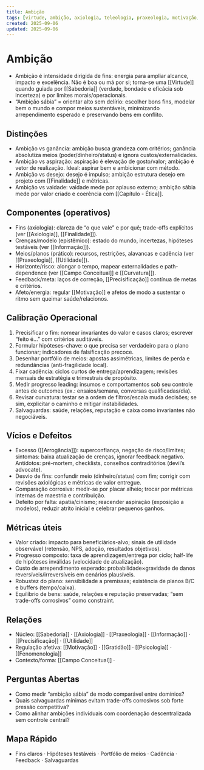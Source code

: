 ```yaml
---
title: Ambição
tags: [virtude, ambição, axiologia, teleologia, praxeologia, motivação, prudência, ética, informação, risco]
created: 2025-09-06
updated: 2025-09-06
---
```


# Ambição
- Ambição é intensidade dirigida de fins: energia para ampliar alcance, impacto e excelência. Não é boa ou má por si; torna-se uma [[Virtude]] quando guiada por [[Sabedoria]] (verdade, bondade e eficácia sob incerteza) e por limites morais/operacionais.
- “Ambição sábia” = orientar alto sem delírio: escolher bons fins, modelar bem o mundo e compor meios sustentáveis, minimizando arrependimento esperado e preservando bens em conflito.

## Distinções
- Ambição vs ganância: ambição busca grandeza com critérios; ganância absolutiza meios (poder/dinheiro/status) e ignora custos/externalidades.
- Ambição vs aspiração: aspiração é elevação de gosto/valor; ambição é vetor de realização. Ideal: aspirar bem e ambicionar com método.
- Ambição vs desejo: desejo é impulso; ambição estrutura desejo em projeto com [[Finalidade]] e métricas.
- Ambição vs vaidade: vaidade mede por aplauso externo; ambição sábia mede por valor criado e coerência com [[Capítulo - Ética]].

## Componentes (operativos)
- Fins (axiologia): clareza de “o que vale” e por quê; trade-offs explícitos (ver [[Axiologia]], [[Finalidade]]).
- Crenças/modelo (epistêmico): estado do mundo, incertezas, hipóteses testáveis (ver [[Informação]]).
- Meios/planos (prático): recursos, restrições, alavancas e cadência (ver [[Praxeologia]], [[Utilidade]]).
- Horizonte/risco: alongar o tempo, mapear externalidades e path-dependence (ver [[Campo Conceitual]] e [[Curvatura]]).
- Feedback/meta: laços de correção, [[Precisificação]] contínua de metas e critérios.
- Afeto/energia: regular [[Motivação]] e afetos de modo a sustentar o ritmo sem queimar saúde/relacionos.

## Calibração Operacional
1) Precisificar o fim: nomear invariantes do valor e casos claros; escrever “feito é…” com critérios auditáveis.
2) Formular hipóteses-chave: o que precisa ser verdadeiro para o plano funcionar; indicadores de falsificação precoce.
3) Desenhar portfólio de meios: apostas assimétricas, limites de perda e redundâncias (anti-fragilidade local).
4) Fixar cadência: ciclos curtos de entrega/aprendizagem; revisões mensais de estratégia e trimestrais de propósito.
5) Medir progresso leading: insumos e comportamentos sob seu controle antes de outcomes (ex.: ensaios/semana, conversas qualificadas/dia).
6) Revisar curvatura: testar se a ordem de filtros/escala muda decisões; se sim, explicitar o caminho e mitigar instabilidades.
7) Salvaguardas: saúde, relações, reputação e caixa como invariantes não negociáveis.

## Vícios e Defeitos
- Excesso ([[Arrogância]]): superconfiança, negação de risco/limites; sintomas: baixa atualização de crenças, ignorar feedback negativo. Antídotos: pré-mortem, checklists, conselhos contraditórios (devil’s advocate).
- Desvio de fins: confundir meio (dinheiro/status) com fim; corrigir com revisões axiológicas e métricas de valor entregue.
- Comparação corrosiva: medir-se por placar alheio; trocar por métricas internas de maestria e contribuição.
- Defeito por falta: apatia/cinismo; reacender aspiração (exposição a modelos), reduzir atrito inicial e celebrar pequenos ganhos.

## Métricas úteis
- Valor criado: impacto para beneficiários-alvo; sinais de utilidade observável (retensão, NPS, adoção, resultados objetivos).
- Progresso composto: taxa de aprendizagem/entrega por ciclo; half-life de hipóteses inválidas (velocidade de atualização).
- Custo de arrependimento esperado: probabilidade×gravidade de danos reversíveis/irreversíveis em cenários plausíveis.
- Robustez do plano: sensibilidade a premissas; existência de planos B/C e buffers (tempo/caixa).
- Equilíbrio de bens: saúde, relações e reputação preservadas; “sem trade-offs corrosivos” como constraint.

## Relações
- Núcleo: [[Sabedoria]] · [[Axiologia]] · [[Praxeologia]] · [[Informação]] · [[Precisificação]] · [[Utilidade]]
- Regulação afetiva: [[Motivação]] · [[Gratidão]] · [[Psicologia]] · [[Fenomenologia]]
- Contexto/forma: [[Campo Conceitual]] ·

## Perguntas Abertas
- Como medir “ambição sábia” de modo comparável entre domínios?
- Quais salvaguardas mínimas evitam trade-offs corrosivos sob forte pressão competitiva?
- Como alinhar ambições individuais com coordenação descentralizada sem controle central?

## Mapa Rápido
- Fins claros · Hipóteses testáveis · Portfólio de meios · Cadência · Feedback · Salvaguardas
